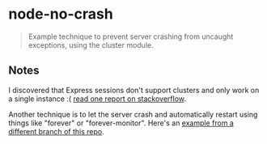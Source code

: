 node-no-crash
=============

> Example technique to prevent server crashing from uncaught exceptions, using the cluster module.

## Notes
I discovered that Express sessions don't support clusters and only work on a single instance :( [read one report on stackoverflow](http://stackoverflow.com/questions/17626279/nodejs-clustering-and-expressjs-sessions).

Another technique is to let the server crash and automatically restart using things like "forever" or "forever-monitor". Here's an [example from a different branch of this repo](https://github.com/adamhenson/node-no-crash/tree/forever).